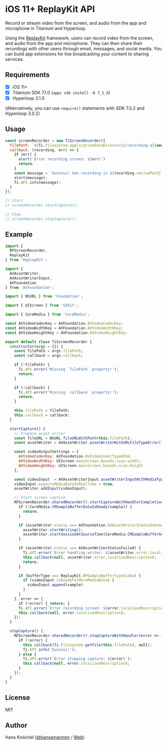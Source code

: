 # iOS 11+ ReplayKit API

Record or stream video from the screen, and audio from the app and microphone 
in Titanium and Hyperloop.

Using the [ReplayKit](https://developer.apple.com/documentation/replaykit) framework, users can record video from the screen, and audio 
from the app and microphone. They can then share their recordings with other users 
through email, messages, and social media. You can build app extensions for live 
broadcasting your content to sharing services.

## Requirements

- [x] iOS 11+
- [x] Titanium SDK 7.1.0 (`appc sdk install -b 7_1_X`)
- [x] Hyperloop 3.1.0

(Alternatively, you can use `require()` statements with SDK 7.0.2 and Hyperloop 3.0.2)

## Usage

```js
const screenRecorder = new TiScreenRecorder({
  filePath: `${Ti.Filesystem.applicationDataDirectory}/recording-${(new Date()).getTime()}.mp4`,
  callback: (recording, err) => {
    if (err) {
      alert(`Error recording screen: ${err}`)
      return;
    }
    const message = `Success! See recording in ${recording.nativePath}`
    alert(message);
    Ti.API.info(message);
  }
});

// Start
// screenRecorder.startCapture();

// Stop
// screenRecorder.stopCapture();
```

## Example

```js
import {
  RPScreenRecorder,
  ReplayKit
} from 'ReplayKit';

import {
  AVAssetWriter,
  AVAssetWriterInput,
  AVFoundation
} from 'AVFoundation';

import { NSURL } from 'Foundation';

import { UIScreen } from 'UIKit';

import { CoreMedia } from 'CoreMedia';

const AVVideoCodecKey = AVFoundation.AVVideoCodecKey;
const AVVideoWidthKey = AVFoundation.AVVideoWidthKey;
const AVVideoHeightKey = AVFoundation.AVVideoHeightKey;

export default class TiScreenRecorder {
  constructor(args = {}) {
    const filePath = args.filePath;
    const callback = args.callback;

    if (!filePath) {
      Ti.API.error('Missing `filePath` property!');
      return;
    }

    if (!callback) {
      Ti.API.error('Missing `callback` property!');
      return;
    }

    this.filePath = filePath;
    this.callback = callback;
  }

  startCapture() {
    // Prepare asset writer
    const fileURL = NSURL.fileURLWithPath(this.filePath);
    const assetWriter = AVAssetWriter.assetWriterWithURLFileTypeError(fileURL, AVFoundation.AVFileTypeMPEG4, null); // TODO: Handle error?

    const videoOutputSettings = {
      AVVideoCodecKey: AVFoundation.AVVideoCodecTypeH264,
      AVVideoWidthKey: UIScreen.mainScreen.bounds.size.width,
      AVVideoHeightKey: UIScreen.mainScreen.bounds.size.height
    };

    const videoInput  = AVAssetWriterInput.assetWriterInputWithMediaTypeOutputSettings(AVFoundation.AVMediaTypeVideo, videoOutputSettings);
    videoInput.expectsMediaDataInRealTime = true;
    assetWriter.addInput(videoInput);

    // Start screen capture
    RPScreenRecorder.sharedRecorder().startCaptureWithHandlerCompletionHandler((sample, bufferType, error) => {
      if (!CoreMedia.CMSampleBufferDataIsReady(sample)) {
        return;
      }

      if (assetWriter.status === AVFoundation.AVAssetWriterStatusUnknown) {
        assetWriter.startWriting();
        assetWriter.startSessionAtSourceTime(CoreMedia.CMSampleBufferGetPresentationTimeStamp(sample));
      }

      if (assetWriter.status === AVAssetWriterStatusFailed) {
        Ti.API.error(`Error handling writer: ${assetWriter.error.localizedDescription}`);
        this.callback(null, assetWriter.error.localizedDescription);
        return;
      }

      if (bufferType === ReplayKit.RPSampleBufferTypeVideo) {
        if (videoInput.isReadyForMoreMediaData) {
          videoInput.append(sample)
        }
      }
    }, error => {
      if (!error) { return; }
      Ti.API.error(`Error recording screen: ${error.localizedDescription}`);
      this.callback(null, error.localizedDescription);
    });
  }

  stopCapture() {
    RPScreenRecorder.sharedRecorder().stopCaptureWithHandler(error => {
      if (!error) {
        this.callback(Ti.Filesystem.getFile(this.filePath), null);
        Ti.API.info('Success!');
      } else {
        Ti.API.error(`Error stopping capture: ${error}`);
        this.callback(null, error.localizedDescription);
      }
    });
  }
}
```

## License

MIT

## Author

Hans Knöchel ([@hansemannnn](https://twitter.com/hansemannnn) / [Web](http://hans-knoechel.de))
